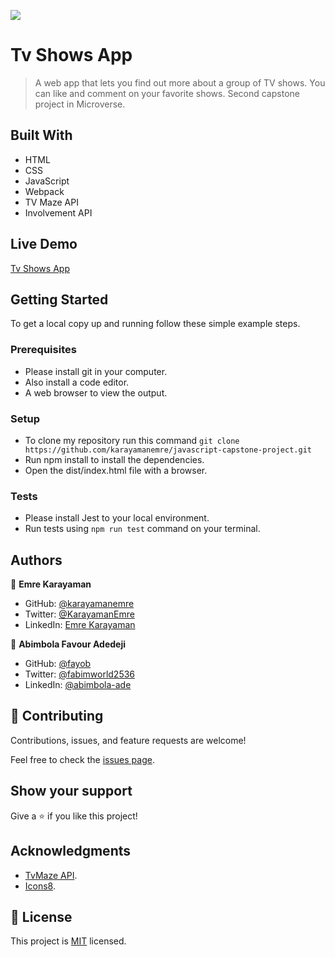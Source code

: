 ![](https://img.shields.io/badge/Microverse-blueviolet)

# Tv Shows App

> A web app that lets you find out more about a group of TV shows. You can like and comment on your favorite shows. Second capstone project in Microverse.

## Built With

- HTML
- CSS
- JavaScript
- Webpack
- TV Maze API
- Involvement API

## Live Demo

[Tv Shows App](https://karayamanemre.github.io/javascript-capstone-project/dist/)

## Getting Started

To get a local copy up and running follow these simple example steps.

### Prerequisites

   - Please install git in your computer.
   - Also install a code editor.
   - A web browser to view the output.

### Setup

   - To clone my repository run this command `git clone https://github.com/karayamanemre/javascript-capstone-project.git` 
   - Run npm install to install the dependencies.
   - Open the dist/index.html file with a browser.

### Tests

   - Please install Jest to your local environment. 
   - Run tests using `npm run test` command on your terminal.

## Authors

👤 **Emre Karayaman**

- GitHub: [@karayamanemre](https://github.com/karayamanemre)
- Twitter: [@KarayamanEmre](https://twitter.com/KarayamanEmre)
- LinkedIn: [Emre Karayaman](https://www.linkedin.com/in/emre-karayaman-a7b45b243/)

👤 **Abimbola Favour Adedeji**

- GitHub: [@fayob](https://github.com/fayob)
- Twitter: [@fabimworld2536](https://twitter.com/Fabimworld2536)
- LinkedIn: [@abimbola-ade](https://www.linkedin.com/in/abimbola-ade)

## 🤝 Contributing

Contributions, issues, and feature requests are welcome!

Feel free to check the [issues page](../../issues/).

## Show your support

Give a ⭐️ if you like this project!

## Acknowledgments

- [TvMaze API](https://www.tvmaze.com/api).
- [Icons8](https://icons8.com/).

## 📝 License

This project is [MIT](./LICENSE.md) licensed.

